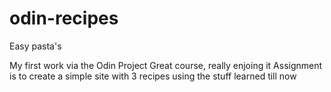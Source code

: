 # odin-recipes
Easy pasta's

My first work via the Odin Project
Great course, really enjoing it
Assignment is to create a simple site with 3 recipes using the stuff learned till now